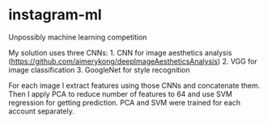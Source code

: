 # instagram-ml
Unpossibly machine learning competition

My solution uses three CNNs:
    1. CNN for image aesthetics analysis (https://github.com/aimerykong/deepImageAestheticsAnalysis)
    2. VGG for image classification
    3. GoogleNet for style recognition

For each image I extract features using those CNNs and concatenate them. 
Then I apply PCA to reduce number of features to 64 and use SVM regression for getting prediction.
PCA and SVM were trained for each account separately.
